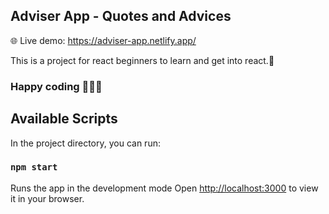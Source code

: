 ## Adviser App - Quotes and Advices

🌐 Live demo: https://adviser-app.netlify.app/

This is a project for react beginners to learn and get into react.💪

### Happy coding 👨🏻‍💻

## Available Scripts 

In the project directory, you can run:

### `npm start`

Runs the app in the development mode
Open [http://localhost:3000](http://localhost:3000) to view it in your browser.



